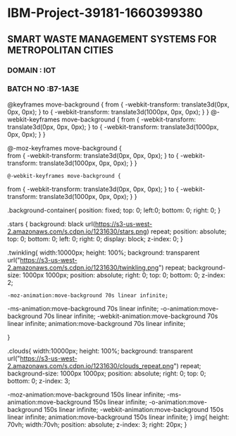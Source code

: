 # IBM-Project-39181-1660399380
## SMART WASTE MANAGEMENT SYSTEMS FOR METROPOLITAN CITIES
### DOMAIN : IOT
### BATCH NO :B7-1A3E

@keyframes move-background {
  from {
    -webkit-transform: translate3d(0px, 0px, 0px);
  }
  to { 
    -webkit-transform: translate3d(1000px, 0px, 0px);
  }
}
@-webkit-keyframes move-background {
  from {
    -webkit-transform: translate3d(0px, 0px, 0px);
  }
  to { 
    -webkit-transform: translate3d(1000px, 0px, 0px);
  }
}

@-moz-keyframes move-background {    
  from {
    -webkit-transform: translate3d(0px, 0px, 0px);
  }
  to { 
    -webkit-transform: translate3d(1000px, 0px, 0px);
  }
}

    @-webkit-keyframes move-background {
  from {
    -webkit-transform: translate3d(0px, 0px, 0px);
  }
  to { 
    -webkit-transform: translate3d(1000px, 0px, 0px);
  }
}

.background-container{
  position: fixed;
  top: 0;
  left:0;
  bottom: 0;
  right: 0;
}

.stars {
 background: black url(https://s3-us-west-2.amazonaws.com/s.cdpn.io/1231630/stars.png) repeat;
 position: absolute;
  top: 0;
  bottom: 0;
  left: 0;
  right: 0;
  display: block;
    z-index: 0;
}

.twinkling{
  width:10000px;
  height: 100%;
  background: transparent url("https://s3-us-west-2.amazonaws.com/s.cdpn.io/1231630/twinkling.png") repeat;
  background-size: 1000px 1000px;
    position: absolute;
    right: 0;
    top: 0;
    bottom: 0;
    z-index: 2;
    
    -moz-animation:move-background 70s linear infinite;
  -ms-animation:move-background 70s linear infinite;
  -o-animation:move-background 70s linear infinite;
  -webkit-animation:move-background 70s linear infinite;
  animation:move-background 70s linear infinite;
  
}

.clouds{
  width:10000px;
  height: 100%;
  background: transparent url("https://s3-us-west-2.amazonaws.com/s.cdpn.io/1231630/clouds_repeat.png") repeat;
  background-size: 1000px 1000px;
    position: absolute;
    right: 0;
    top: 0;
    bottom: 0;
    z-index: 3;

   -moz-animation:move-background 150s linear infinite;
  -ms-animation:move-background 150s linear infinite;
  -o-animation:move-background 150s linear infinite;
  -webkit-animation:move-background 150s linear infinite;
  animation:move-background 150s linear infinite;
}
img{
  height: 70vh;
  width:70vh;
  position: absolute;
  z-index: 3;
  right: 20px;
}

<div class="background-container">
<img src="https://s3-us-west-2.amazonaws.com/s.cdpn.io/1231630/moon2.png" alt="">
<div class="stars"></div>
<div class="twinkling"></div>
<div class="clouds"></div>
